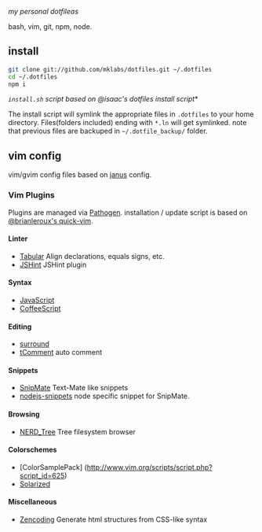 *my personal dotfileas*

bash, vim, git, npm, node.

## install

```sh
git clone git://github.com/mklabs/dotfiles.git ~/.dotfiles
cd ~/.dotfiles
npm i
```

*`install.sh` script based on @isaac's dotfiles install script**

The install script will symlink the appropriate files in `.dotfiles` to your
home directory. Files(folders included) ending with `*.ln` will get symlinked.
note that previous files are backuped in `~/.dotfile_backup/` folder.

## vim config

vim/gvim config files based on [janus](https://github.com/carlhuda/janus) config.

### Vim Plugins

Plugins are managed via
[Pathogen](https://github.com/tpope/vim-pathogen). installation / update
script is based on [@brianleroux's quick-vim](https://github.com/brianleroux/quick-vim).

#### Linter

* [Tabular](http://vimcasts.org/episodes/aligning-text-with-tabular-vim/) Align declarations, equals signs, etc.
* [JSHint](https://github.com/manalang/jshint.vim) JSHint plugin

#### Syntax

* [JavaScript](https://github.com/pangloss/vim-javascript)
* [CoffeeScript](https://github.com/kchmck/vim-coffee-script)

#### Editing

* [surround](http://www.vim.org/scripts/script.php?script_id=1697)
* [tComment](http://www.vim.org/scripts/script.php?script_id=1173) auto comment

#### Snippets

* [SnipMate](http://www.vim.org/scripts/script.php?script_id=2540) Text-Mate like snippets
* [nodejs-snippets](https://github.com/jamescarr/snipmate-nodejs) node specific snippet for SnipMate.

#### Browsing

* [NERD_Tree](http://www.vim.org/scripts/script.php?script_id=1658) Tree filesystem browser

#### Colorschemes

* [ColorSamplePack] (http://www.vim.org/scripts/script.php?script_id=625)
* [Solarized](https://github.com/altercation/vim-colors-solarized)

#### Miscellaneous

* [Zencoding](http://www.vim.org/scripts/script.php?script_id=2981) Generate html structures from CSS-like syntax
